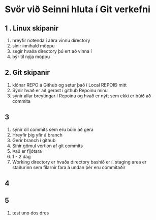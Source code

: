 # Svör við Seinni hluta í Git verkefni 

## 1 . Linux skipanir

1. hreyfir notenda í aðra vinnu directory 
1. sínir innihald möppu
3. segir hvaða directory þú ert að vinna í
4. býr til nýja möppu


## 2. Git skipanir
1. klónar REPO á Github og setur það í Local REPOIÐ mitt
2. Sýnir hvað er að gerast í github Repoinu mínu
3. sýnir allar breytingar í Repoinu og hvað er nýtt sem ekki er búið að commita

## 3
1. sýnir öll commits sem eru búin að gera
2. Hreyfir þig yfir á branch
3. Gerir branch í github
4. Sínir gömul vertion af git commits
5. Það er fljótara
6. 1 - 2 dag
7. Working directory er hvaða directory bashið er í. staging area er staðurinn sem filarnir fara á undan þér eru commitaðir  

## 4 

## 5 
1. test uno dos dres